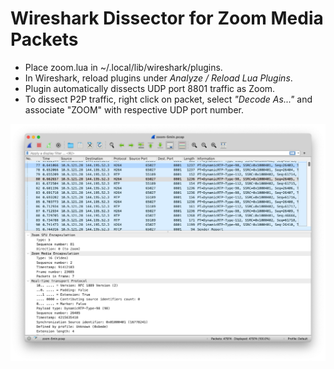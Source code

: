 # Wireshark Dissector for Zoom Media Packets

* Place zoom.lua in ~/.local/lib/wireshark/plugins.
* In Wireshark, reload plugins under *Analyze / Reload Lua Plugins*.
* Plugin automatically dissects UDP port 8801 traffic as Zoom.
* To dissect P2P traffic, right click on packet, select *"Decode As..."* and associate "ZOOM" with respective UDP port number.

![Wireshark Plugin Screenshot](screenshot.png)
